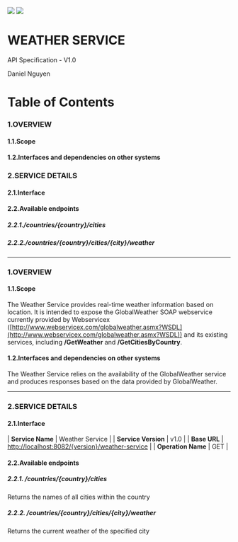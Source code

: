 ![](RackMultipart20201212-4-1apcq22_html_a5731bced2122b73.gif) ![](RackMultipart20201212-4-1apcq22_html_c779f97c99a89577.gif)

# WEATHER SERVICE

API Specification - V1.0

Daniel Nguyen

# Table of Contents

### 1.OVERVIEW

#### 1.1.Scope

#### 1.2.Interfaces and dependencies on other systems

### 2.SERVICE DETAILS

#### 2.1.Interface

#### 2.2.Available endpoints

##### 2.2.1./countries/{country}/cities

##### 2.2.2./countries/{country}/cities/{city}/weather


---

### 1.OVERVIEW

#### 1.1.Scope

The Weather Service provides real-time weather information based on location. It is intended to expose the GlobalWeather SOAP webservice currently provided by Webservicex ([http://www.webservicex.com/globalweather.asmx?WSDL](http://www.webservicex.com/globalweather.asmx?WSDL)) and its existing services, including **/GetWeather** and **/GetCitiesByCountry**.

#### 1.2.Interfaces and dependencies on other systems

The Weather Service relies on the availability of the GlobalWeather service and produces responses based on the data provided by GlobalWeather.

---

### 2.SERVICE DETAILS

#### 2.1.Interface

| **Service Name** | Weather Service |
| **Service Version** | v1.0 |
| **Base URL** | [http://localhost:8082/{version}/weather-service](http://localhost:8082/%7Bversion%7D/weather-service) |
| **Operation Name** | GET |

#### 2.2.Available endpoints

##### 2.2.1. /countries/{country}/cities

Returns the names of all cities within the country

##### 2.2.2. /countries/{country}/cities/{city}/weather
Returns the current weather of the specified city